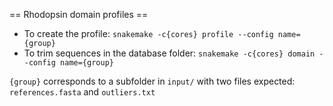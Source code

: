 == Rhodopsin domain profiles ==

* To create the profile: `snakemake -c{cores} profile --config name={group}`
* To trim sequences in the database folder: `snakemake -c{cores} domain --config name={group}`

`{group}` corresponds to a subfolder in `input/` with two files expected: `references.fasta` and `outliers.txt`
